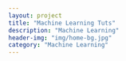 ```yaml
---
layout: project
title: "Machine Learning Tuts"
description: "Machine Learning"
header-img: "img/home-bg.jpg"
category: "Machine Learning"
---
```

